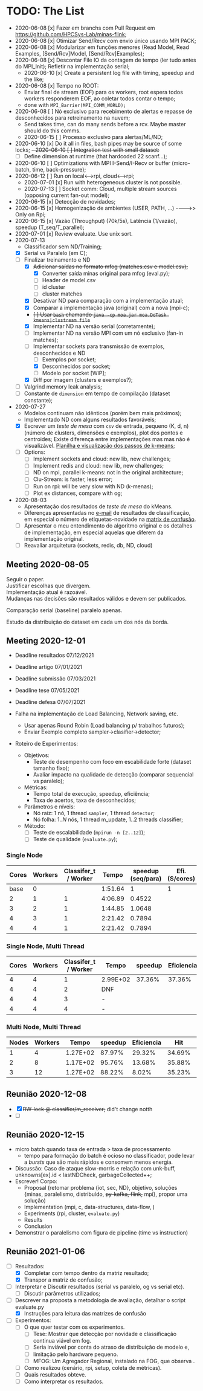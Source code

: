 # TODO: __The List__

- 2020-06-08 [x] Fazer em branchs com Pull Request em https://github.com/HPCSys-Lab/minas-flink;
- 2020-06-08 [x] Otimizar Send/Recv com envio único usando MPI PACK;
- 2020-06-08 [x] Modularizar em funções menores (Read Model, Read Examples, [Send/Rcv]Model, [Send/Rcv]Examples);
- 2020-06-08 [x] Descontar File IO da contagem de tempo (ler tudo antes do MPI_Init); Refletir na implementação serial;
  - 2020-06-10 [x] Create a persistent log file with timing, speedup and the like;
- 2020-06-08 [x] Tempo no ROOT:
  - Enviar final de stream (EOF) para os workers, root espera todos workers responderem EOF, ao coletar todos contar o tempo;
  - done with ``` MPI_Barrier(MPI_COMM_WORLD); ```
- 2020-06-08 [ ] Nó exclusivo para recebimento de alertas e repasse de desconhecidos para retreinamento na nuvem;
  - Send takes time, can do many sends before a rcv. Maybe master should do this comms.
  - 2020-06-15 [ ] Processo exclusivo para alertas/ML/ND;
- 2020-06-10 [x] Do it all in files, bash pipes may be source of some locks;
~~- 2020-06-10 [ ] Integration test with small dataset:~~
  - [ ] Define dimension at runtime (that hardcoded 22 scanf...);
- 2020-06-10 [ ] Optimizations with MPI I-Send/I-Recv or buffer (micro-batch, time, back-pressure);
- 2020-06-12 [ ] Run on local<-->rpi, cloud<-->rpi;
  - 2020-07-01 [x] Run with heterogeneous cluster is not possible.
  - 2020-07-13 [ ] Socket comm: Cloud, multiple stream sources (opposing current fan-out model);
- 2020-06-15 [x] Detecção de novidades;
- 2020-06-15 [x] Homogenização de ambientes (USER, PATH, ...) ---->> Only on Rpi;
- 2020-06-15 [x] Vazão (Throughput) (70k/5s), Latência (1/vazão), speedup (T_seq/T_parallel);
- 2020-07-01 [x] Review evaluate. Use unix sort.
- 2020-07-13
  - Classificador sem ND/Training;
  - [x] Serial vs Paralelo (em C);
  - [ ] Finalizar treinamento e ND
    - [x] ~~Adicionar saídas no formato mfog (matches.csv e model.csv);~~
      - [x] Converter saída minas original para mfog (eval.py);
      - [ ] Header de model.csv
      - [ ] id cluster
      - [ ] cluster matches
    - [x] Desativar ND para comparação com a implementação atual;
    - [x] Comparar a implementação java (original) com a nova (mpi-c);
    - ~~[ ] Usar `bash` chamando `java -cp moa.jar moa.DoTask kmeans|clustream file`~~
    - [x] Implementar ND na versão serial (corretamente);
    - [ ] Implementar ND na versão MPI com um nó exclusivo (fan-in matches);
    - [ ] Implementar sockets para transmissão de exemplos, desconhecidos e ND
      - [ ] Exemplos por socket;
      - [x] Desconhecidos por socket;
      - [ ] Modelo por socket [WIP];
    - [x] Diff por imagem (clusters e exemplos?);
  - [ ] Valgrind memory leak analysis;
  - [ ] Constante de `dimension` em tempo de compilação (dataset constante);
- 2020-07-27
  - Modelos continuam não idênticos (porém bem mais próximos);
  - Implementado ND com alguns resultados favoráveis;
  - [x] Escrever um *teste de mesa* com `csv` de entrada,
        pequeno (K, d, n) (número de clusters, dimensões e exemplos),
        plot dos pontos e centroides; Existe diferença entre implementações mas
        mas não é visualizável. [Planilha e visualização dos passos de k-means](<https://docs.google.com/spreadsheets/d/1KGdMJmJBH0Xhb82ik6Do6Bz64d7jqrXn8H5ZVgTJPWc/edit#gid=0&range=G114:H123>);
  - [ ] Options:
    - [ ] Implement sockets and cloud: new lib, new challenges;
    - [ ] Implement redis and cloud: new lib, new challenges;
    - [ ] ND on mpi, parallel k-means: not in the original architecture;
    - [ ] Clu-Stream: is faster, less error;
    - [ ] Run on rpi: will be very slow with ND (k-menas);
    - [ ] Plot ex distances, compare with og;
- 2020-08-03
  - Apresentação dos resultados de *teste de mesa* do kMeans.
  - Diferenças apresentadas no [e-mail](./notes.md#resumo-semana-30-de-2020) de resultados de classificação,
  em especial o número de etiquetas-novidade na [matrix de confusão](./notes.md#confusion-matrix).
  - [ ] Apresentar o meu entendimento do algoritmo original e os detalhes de implementação,
  em especial aquelas que diferem da implementação original.
  - [ ] Reavaliar arquitetura (sockets, redis, db, ND, cloud)

## Meeting 2020-08-05

Seguir o paper.\
Justificar escolhas que divergem.\
Implementação atual é razoável.\
Mudanças nas decisões são resultados válidos e devem ser publicados.

Comparação serial (baseline) paralelo apenas.

Estudo da distribuição do dataset em cada um dos nós da borda.

## Meeting 2020-12-01

- Deadline resultados 07/12/2021
- Deadline artigo 07/01/2021
- Deadline submissão 07/03/2021
- Deadline tese 07/05/2021
- Deadline defesa 07/07/2021

- Falha na implementação de Load Balancing, Network saving, etc.
  - Usar apenas Round Robin (Load balancing p/ trabalhos futuros);
  - Enviar Exemplo completo sampler->clasifier->detector;
- Roteiro de Experimentos:
  - Objetivos:
    - Teste de desempenho com foco em escabilidade forte (dataset tamanho fixo);
    - Avaliar impacto na qualidade de detecção (comparar sequencial vs paralelo);
  - Métricas:
    - Tempo total de execução, speedup, eficiência;
    - Taxa de acertos, taxa de desconhecidos;
  - Parâmetros e níveis:
    - Nó raiz: 1 nó, 1 thread `sampler`, 1 thread `detector`;
    - Nó folha: $1..N$ nós, 1 thread m_update, $1..2$ threads classifier;
  - Método:
    - [ ] Teste de escalabilidade (`mpirun -n [2..12]`);
    - [ ] Teste de qualidade (`evaluate.py`);

### Single Node

| Cores | Workers | Classifer_t / Worker  | Tempo   | speedup (seq/para)  | Efi. (S/cores)  | Hit     | Unk   |
| ----  | ------  | --------------------  | -----   | ---                 | -----           | ---     | ---   |
| base  | 0       |                       | 1:51.64 | 1                   | 1               | 38.83%  | 5.34% |
| 2     | 1       | 1                     | 4:06.89 | 0.4522              |                 | 35.59%  | 5.43% |
| 3     | 2       | 1                     | 1:44.85 | 1.0648              |                 | 35.47%  | 4.62% |
| 4     | 3       | 1                     | 2:21.42 | 0.7894              |                 | 35.01%  | 7.42% |
| 4     | 4       | 1                     | 2:21.42 | 0.7894              |                 | 35.01%  | 7.42% |

### Single Node, Multi Thread

| Cores | Workers | Classifer_t / Worker  | Tempo     | speedup | Eficiencia  | Hit     | Unk   |
| ----  | ------  | --------------------  | -----     | ---     | -----       | ---     | ---   |
| 4     | 4       | 1                     | 2.99E+02  |  37.36% | 37.36%      | 36.52%  | 6.31% |
| 4     | 4       | 2                     | DNF   |         |             |     |     |
| 4     | 4       | 3                     | -     |         |             |     |     |
| 4     | 4       | 4                     | -     |         |             |     |     |

### Multi Node, Multi Thread

| Nodes | Workers | Tempo     | speedup | Eficiencia  | Hit     | Unk   |
| ----  | ------  | -----     | ---     | -----       | ---     | ---   |
| 1     | 4       | 1.27E+02  | 87.97%  | 29.32%      | 34.69%  | 3.93% |
| 2     | 8       | 1.17E+02  | 95.76%  | 13.68%      | 35.88%  | 5.52% |
| 3     | 12      | 1.27E+02  | 88.22%  | 8.02%       | 35.23%  | 7.42% |

## Reunião 2020-12-08

- [x] ~~RW-lock @ classifier/m_receiver;~~  did't change notth
- [ ] 

## Reunião 2020-12-15

- micro batch quando taxa de entrada > taxa de processamento
  - tempo para formação do batch é ocioso no classificador, pode levar a _bursts_ que são mais rápidos e consomem menos energia.
- Discussão: Caso de ataque slow-morris e relação com unk-buff, unknowns[ex].id < lastNDCheck, garbageCollected++;
- Escrever! Corpo:
  - Proposal (retomar problema {iot, sec, ND}, objetivo, soluções {minas, paralelismo, distribuído, ~~py-kafka, flink,~~ mpi}, propor uma solução)
  - Implementation (mpi, c, data-structures, data-flow, )
  - Experiments (rpi, cluster, `evaluate.py`)
  - Results
  - Conclusion
- Demonstrar o paralelismo com figura de pipeline (time vs instruction)

## Reunião 2021-01-06

- [ ] Resultados:
  - [x] Completar com tempo dentro da matriz resultado;
  - [x] Transpor a matriz de confusão;
- [ ] Interpretar e Discutir resultados (serial vs paralelo, og vs serial etc).
  - [ ] Discutir parâmetros utilizados;
- [ ] Descrever na proposta a metodologia de avaliação, detalhar o script evaluate.py
  - [x] Instruções para leitura das matrizes de confusão
- [ ] Experimentos:
  - [ ] O que quer testar com os experimentos.
    - [ ] Tese: Mostrar que detecção por novidade e classificação continua viável em fog.
    - [ ] Seria inviável por conta do atraso de distribuição de modelo e,
    - [ ] limitação pelo hardware pequeno.
    - [ ] MFOG: Um Agregador Regional, instalado na FOG, que observa .
  - [ ] Como realizou (cenário, rpi, setup, coleta de métricas).
  - [ ] Quais resultados obteve.
  - [ ] Como interpretar os resultados.

